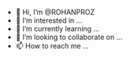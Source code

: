 - 👋 Hi, I’m @ROHANPROZ
- 👀 I’m interested in ...
- 🌱 I’m currently learning ...
- 💞️ I’m looking to collaborate on ...
- 📫 How to reach me ...

<!---
ROHANPROZ/ROHANPROZ is a ✨ special ✨ repository because its `README.md` (this file) appears on your GitHub profile.
You can click the Preview link to take a look at your changes.
--->
